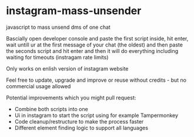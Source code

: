 # instagram-mass-unsender
javascript to mass unsend dms of one chat


Bascially open developer console and paste the first script inside, hit enter, wait untill ur at the first message of your chat (the oldest) and then paste the seconds script and hit enter and then it will do everything including waiting for timeouts (instragam rate limits)

Only works on enlish version of instagram website

Feel free to update, upgrade and improve or reuse without credits - but no commercial usage allowed

Potential improvements which you might pull request:
- Combine both scripts into one
- Ui in instagram to start the script using for example Tampermonkey
- Code cleanup/restructure to make the process faster
- Different element finding logic to support all languages
